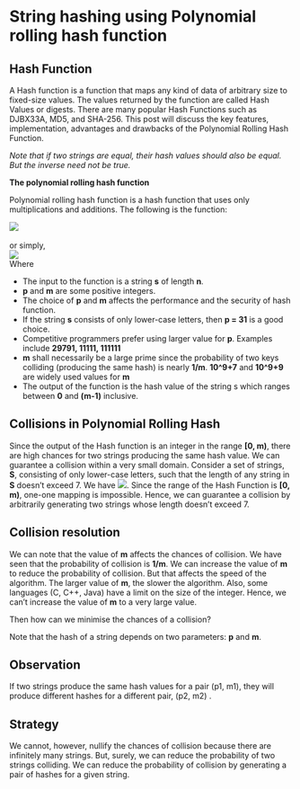 <h1>String hashing using Polynomial rolling hash function</h1>
<h2>Hash Function</h2>
<p>A Hash function is a function that maps any kind of data of arbitrary size to fixed-size values. The values returned by the function are called Hash Values or digests. There are many popular Hash Functions such as DJBX33A, MD5, and SHA-256. This post will discuss the key features, implementation, advantages and drawbacks of the Polynomial Rolling Hash Function.</p>

<p><i>Note that if two strings are equal, their hash values should also be equal. But the inverse need not be true.</i></p>

<b>The polynomial rolling hash function</b>
<p>Polynomial rolling hash function is a hash function that uses only multiplications and additions. The following is the function:</p>
<img src = "https://www.geeksforgeeks.org/wp-content/ql-cache/quicklatex.com-527c8cfa29551dd21b36d13a2343f285_l3.svg">
<br> <br> or simply, 
<br>
<img src = "https://www.geeksforgeeks.org/wp-content/ql-cache/quicklatex.com-54b5d229f345f66c8f94a6f059c01019_l3.svg">




<br>
Where
<ul>
	<li>The input to the function is a string <b>s</b>  of length <b>n</b>.</li>	
	<li><b>p</b> and <b>m</b> are some positive integers.</li>
	<li>The choice of <b>p</b> and <b>m</b> affects the performance and the security of hash function.</li>
	<li>If the string <b>s</b> consists of only lower-case letters, 
	then <b>p = 31</b> is a good choice.</li>
	<li>Competitive programmers prefer using larger value for <b>p</b>. Examples include <b>29791, 11111, 111111</b></li>
	<li><b>m</b> shall necessarily  be a large prime since the probability of two keys colliding (producing the same hash) is nearly <b>1/m</b>. <b>10^9+7</b> and <b>10^9+9</b> are widely used values for <b>m</b></li>
	<li>The output of the function is the hash value of the string s which ranges between <b>0</b> and <b>(m-1)</b> inclusive.</li>
</ul>

<h2>Collisions in Polynomial Rolling Hash</h2>
<p>Since the output of the Hash function is an integer in the range <b>[0, m)</b>, there are high chances for two strings producing the same hash value.
We can guarantee a collision within a very small domain. Consider a set of strings, <b>S</b>, consisting of only lower-case letters, such that the length of any string in <b>S</b>   doesn’t exceed 7. We have <img src = "https://www.geeksforgeeks.org/wp-content/ql-cache/quicklatex.com-577203ca433b8af20eba7a6ae1bba5cf_l3.svg">. Since the range of the Hash Function is <b>[0, m)</b>, one-one mapping is impossible. Hence, we can guarantee a collision by arbitrarily generating two strings whose length doesn’t exceed 7.
</p>

<h2>Collision resolution</h2>
<p>We can note that the value of <b>m</b> affects the chances of collision. We have seen that the probability of collision is <b>1/m</b>. We can increase the value of <b>m</b> to reduce the probability of collision. But that affects the speed of the algorithm. The larger value of <b>m</b>, the slower the algorithm. Also, some languages (C, C++, Java) have a limit on the size of the integer. Hence, we can’t increase the value of <b>m</b> to a very large value.

Then how can we minimise the chances of a collision?

Note that the hash of a string depends on two parameters: <b>p</b>  and <b>m</b>.</p>

<h2>Observation</h2>
<p>If two strings produce the same hash values for a pair (p1, m1), they will produce different hashes for a different pair, (p2, m2)     .</p>

<h2>Strategy</h2>
<p>We cannot, however, nullify the chances of collision because there are infinitely many strings. But, surely, we can reduce the probability of two strings colliding.
We can reduce the probability of collision by generating a pair of hashes for a given string.</p>
